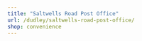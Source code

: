 ```yaml
---
title: "Saltwells Road Post Office"
url: /dudley/saltwells-road-post-office/
shop: convenience
---
```

